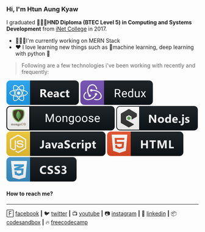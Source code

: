 ### Hi, I'm Htun Aung Kyaw

I graduated 👨🏿‍🎓**HND Diploma (BTEC Level 5) in Computing and Systems Development** from [iNet College](http://www.inetmyanmar.com) in 2017.

- 🧑🏿‍💻I'm currently working on MERN Stack
- ♥️ I love learning new things such as 🤖machine learning, deep learning with python 🐍

> Following are a few technologies i've been working with recently and frequently:

<div>
<img src="assets/react.svg" alt="example badge" style="vertical-align:top margin:6px 4px">
<img src="assets/redux.svg" alt="example badge" style="vertical-align:top margin:6px 4px">
<img src="assets/mongoose.svg" alt="example badge" style="vertical-align:top margin:6px 4px">
<img src="assets/nodejs.svg" alt="example badge" style="vertical-align:top margin:6px 4px">
<img src="assets/js.svg" alt="example badge" style="vertical-align:top margin:6px 4px">
<img src="assets/html.svg" alt="example badge" style="vertical-align:top margin:6px 4px">
<img src="assets/css.svg" alt="example badge" style="vertical-align:top margin:6px 4px">
</div>

#### How to reach me?

<hr/>

🄵 [facebook](https://www.facebook.com/htunagkyaw.hak) **|**
🐦 [twitter](http://twitter.com/htun_aung_kyaw) **|**
📺 [youtube](https://www.youtube.com/channel/UCrPfrxmuZAh3ok7DKqy488g?view_as=subscriber) **|**
📷 [instagram](https://www.instagram.com/htunaungkyaw.hak/) **|**
👔 [linkedin](https://www.linkedin.com/in/htun-aung-kyaw-3b6b6815a) **|**
📦 [codesandbox](https://codesandbox.io/u/HtunAungKyaw) **|**
🔥 [freecodecamp](https://www.freecodecamp.org/fcc0d6b7701-43b3-423b-b740-7f6f2348e6a9)
